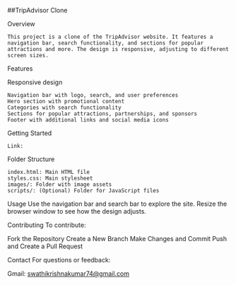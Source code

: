 ##TripAdvisor Clone

Overview

    This project is a clone of the TripAdvisor website. It features a navigation bar, search functionality, and sections for popular attractions and more. The design is responsive, adjusting to different screen sizes.

Features

Responsive design

    Navigation bar with logo, search, and user preferences
    Hero section with promotional content
    Categories with search functionality
    Sections for popular attractions, partnerships, and sponsors
    Footer with additional links and social media icons
    
Getting Started

    Link:

Folder Structure

    index.html: Main HTML file
    styles.css: Main stylesheet
    images/: Folder with image assets
    scripts/: (Optional) Folder for JavaScript files
    
Usage
       Use the navigation bar and search bar to explore the site.
       Resize the browser window to see how the design adjusts.
       
Contributing
To contribute:

Fork the Repository
Create a New Branch
Make Changes and Commit
Push and Create a Pull Request



Contact
For questions or feedback:

Gmail: swathikrishnakumar74@gmail.com







